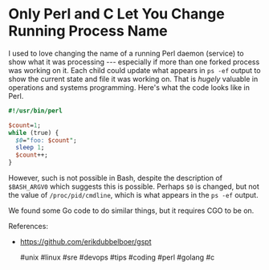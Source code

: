 # Only Perl and C Let You Change Running Process Name

I used to love changing the name of a running Perl daemon (service) to
show what it was processing --- especially if more than one forked
process was working on it. Each child could update what appears in `ps
-ef` output to show the current state and file it was working on. That
is *hugely* valuable in operations and systems programming. Here's what
the code looks like in Perl.

```perl
#!/usr/bin/perl

$count=1;
while (true) {
  $0="foo: $count";
  sleep 1;
  $count++;
}
```

However, such is not possible in Bash, despite the description of
`$BASH_ARGV0` which suggests this is possible. Perhaps `$0` is changed,
but not the value of `/proc/pid/cmdline`, which is what appears in the `ps
-ef` output.

We found some Go code to do similar things, but it requires CGO to be
on.

References:

* <https://github.com/erikdubbelboer/gspt>

    #unix #linux #sre #devops #tips #coding #perl #golang #c
